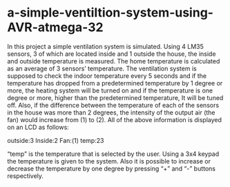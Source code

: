 # a-simple-ventiltion-system-using-AVR-atmega-32

In this project a simple ventilation system is simulated. Using 4 LM35 sensors, 3 of which are located inside and 1 outside the house, the inside and outside temperature is measured. The home temperature is calculated as an average of 3 sensors’ temperature.  The ventilation system is supposed to check the indoor temperature every 5 seconds and if the temperature has dropped from a predetermined temperature by 1 degree or more, the heating system will be turned on and if the temperature is one degree or more, higher than the predetermined temperature, It will be tuned off. Also, if the difference between the temperature of each of the sensors in the house was more than 2 degrees, the intensity of the output air (the fan) would increase from (1) to (2). All of the above information is displayed on an LCD as follows:

outside:3          Inside:2 
Fan:(1)            temp:23

“temp” is the temperature that is selected by the user. Using a 3x4 keypad the temperature is given to the system. Also it is possible to increase or decrease the temperature by one degree by pressing “+” and “-” buttons respectively.
